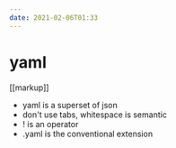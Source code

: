```yaml
---
date: 2021-02-06T01:33
---
```


# yaml

[[markup]]

* yaml is a superset of json
* don't use tabs, whitespace is semantic
* ! is an operator
* .yaml is the conventional extension